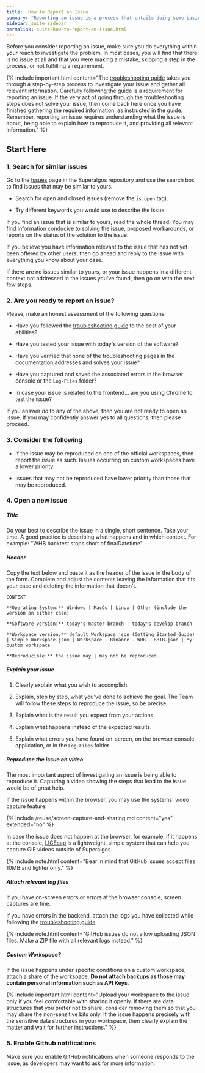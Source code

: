 ```yaml
---
title:  How to Report an Issue
summary: "Reporting an issue is a process that entails doing some basic research, carefully describing how to reproduce the issue, and gathering crucial information."
sidebar: suite_sidebar
permalink: suite-how-to-report-an-issue.html
---
```


Before you consider reporting an issue, make sure you do everything within your reach to investigate the problem. In most cases, you will find that there is no issue at all and that you were making a mistake, skipping a step in the process, or not fulfilling a requirement.

{% include important.html content="The [troubleshooting guide](suite-how-to-troubleshoot-an-issue.html) takes you through a step-by-step process to investigate your issue and gather all relevant information. Carefully following the guide is a requirement for reporting an issue. If the very act of going through the troubleshooting steps does not solve your issue, then come back here once you have finished gathering the required information, as instructed in the guide. Remember, reporting an issue requires understanding what the issue is about, being able to explain how to reproduce it, and providing all relevant information." %}

## Start Here

### 1. Search for similar issues

Go to the <a href="https://github.com/Superalgos/Superalgos/issues" rel="nofollow" rel="noopener" target="_blank">Issues</a> page in the Superalgos repository and use the search box to find issues that may be similar to yours.

* Search for open and closed issues (remove the ```is:open``` tag).

* Try different keywords you would use to describe the issue.

If you find an issue that is similar to yours, read the whole thread. You may find information conducive to solving the issue, proposed workarounds, or reports on the status of the solution to the issue.

If you believe you have information relevant to the issue that has not yet been offered by other users, then go ahead and reply to the issue with everything you know about your case.

If there are no issues similar to yours, or your issue happens in a different context not addressed in the issues you've found, then go on with the next few steps.

### 2. Are you ready to report an issue?

Please, make an honest assessment of the following questions:

* Have you followed the [troubleshooting guide](suite-how-to-troubleshoot-an-issue.html) to the best of your abilities?

* Have you tested your issue with today's version of the software?

* Have you verified that none of the troubleshooting pages in the documentation addresses and solves your issue?

* Have you captured and saved the associated errors in the browser console or the ```Log-Files``` folder?

* In case your issue is related to the frontend... are you using Chrome to test the issue?

If you answer *no* to any of the above, then you are not ready to open an issue. If you may confidently answer yes to all questions, then please proceed.

### 3. Consider the following

* If the issue may be reproduced on one of the official workspaces, then report the issue as such. Issues occurring on custom workspaces have a lower priority.

* Issues that may not be reproduced have lower priority than those that may be reproduced.

### 4. Open a new issue

##### Title

Do your best to describe the issue in a single, short sentence. Take your time. A good practice is describing what happens and in which context. For example: "WHB backtest stops short of finalDatetime".

##### Header

Copy the text below and paste it as the header of the issue in the body of the form. Complete and adjust the contents leaving the information that fits your case and deleting the information that doesn't.

```
CONTEXT

**Operating System:** Windows | MacOs | Linux | Other (include the version on either case)

**Software version:** today's master branch | today's develop branch 

**Workspace version:** default Workspace.json (Getting Started Guide) | Simple Workspace.json | Workspace - Binance - WHB - BBTB.json | My custom workspace 

**Reproducible:** the issue may | may not be reproduced.
```

##### Explain your issue

1. Clearly explain what you wish to accomplish.

1. Explain, step by step, what you've done to achieve the goal. The Team will follow these steps to reproduce the issue, so be precise.

1. Explain what is the result you expect from your actions.

1. Explain what happens instead of the expected results.

1. Explain what errors you have found on-screen, on the browser console application, or in the ```Log-Files``` folder.

##### Reproduce the issue on video

The most important aspect of investigating an issue is being able to reproduce it. Capturing a video showing the steps that lead to the issue would be of great help.

If the issue happens within the browser, you may use the systems' video capture feature:

{% include /reuse/screen-capture-and-sharing.md content="yes" extended="no" %}

In case the issue does not happen at the browser, for example, if it happens at the console, <a href="https://www.cockos.com/licecap/" rel="nofollow" rel="noopener" target="_blank">LICEcap</a> is a lightweight, simple system that can help you capture GIF videos outside of Superalgos.

{% include note.html content="Bear in mind that GitHub issues accept files 10MB and lighter only." %}

##### Attach relevant log files

If you have on-screen errors or errors at the browser console, screen captures are fine.

If you have errors in the backend, attach the logs you have collected while following the [troubleshooting guide](suite-how-to-troubleshoot-an-issue.html#9-may-this-be-an-issue-with-the-backend-application).

{% include note.html content="GitHub issues do not allow uploading JSON files. Make a ZIP file with all relevant logs instead." %}

##### Custom Workspace?

If the issue happens under specific conditions on a custom workspace, attach a [share](suite-shares.html) of the workspace. **Do not attach backups as those may contain personal information such as API Keys**. 

{% include important.html content="Upload your workspace to the issue only if you feel comfortable with sharing it openly. If there are data structures that you prefer not to share, consider removing them so that you may share the non-sensitive bits only. If the issue happens precisely with the sensitive data structures in your workspace, then clearly explain the matter and wait for further instructions." %}
 
### 5. Enable Github notifications

Make sure you enable GitHub notifications when someone responds to the issue, as developers may want to ask for more information.